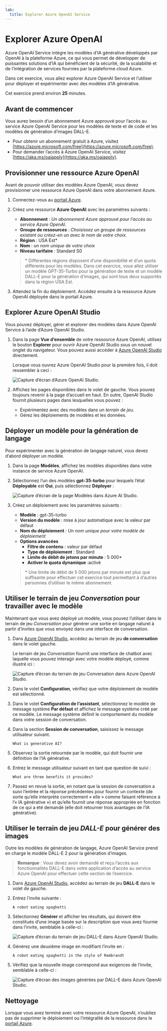 ```yaml
---
lab:
  title: Explorer Azure OpenAI Service
---
```


# Explorer Azure OpenAI

Azure OpenAI Service intègre les modèles d’IA générative développés par OpenAI à la plateforme Azure, ce qui vous permet de développer de puissantes solutions d’IA qui bénéficient de la sécurité, de la scalabilité et de l’intégration de services fournies par la plateforme cloud Azure.

Dans cet exercice, vous allez explorer Azure OpenAI Service et l’utiliser pour déployer et expérimenter avec des modèles d’IA générative.

Cet exercice prend environ **25** minutes.

## Avant de commencer

Vous aurez besoin d’un abonnement Azure approuvé pour l’accès au service Azure OpenAI Service pour les modèles de texte et de code et les modèles de génération d’images DALL-E.

- Pour obtenir un abonnement gratuit à Azure, visitez [https://azure.microsoft.com/free](https://azure.microsoft.com/free).
- Pour demander l’accès à Azure OpenAI Service, visitez [https://aka.ms/oaiapply](https://aka.ms/oaiapply).

## Provisionner une ressource Azure OpenAI

Avant de pouvoir utiliser des modèles Azure OpenAI, vous devez provisionner une ressource Azure OpenAI dans votre abonnement Azure.

1. Connectez-vous au [portail Azure](https://portal.azure.com).
2. Créez une ressource **Azure OpenAI** avec les paramètres suivants :
    - **Abonnement** : *Un abonnement Azure approuvé pour l’accès au service Azure OpenAI.*
    - **Groupe de ressources** : *Choisissez un groupe de ressources existant ou créez-en un avec le nom de votre choix.*
    - **Région** : USA Est\*
    - **Nom** : *un nom unique de votre choix*
    - **Niveau tarifaire** : Standard S0

    > \* Différentes régions disposent d’une disponibilité et d’un quota différents pour les modèles. Dans cet exercice, vous allez utiliser un modèle GPT-35-Turbo pour la génération de texte et un modèle DALL-E pour la génération d’images, qui sont tous deux supportés dans la région USA Est. 

3. Attendez la fin du déploiement. Accédez ensuite à la ressource Azure OpenAI déployée dans le portail Azure.

## Explorer Azure OpenAI Studio

Vous pouvez déployer, gérer et explorer des modèles dans Azure OpenAI Service à l’aide d’Azure OpenAI Studio.

1. Dans la page **Vue d’ensemble** de votre ressource Azure OpenAI, utilisez le bouton **Explorer** pour ouvrir Azure OpenAI Studio sous un nouvel onglet du navigateur. Vous pouvez aussi accéder à [Azure OpenAI Studio](https://oai.azure.com/) directement.

    Lorsque vous ouvrez Azure OpenAI Studio pour la première fois, il doit ressembler à ceci :

    ![Capture d’écran d’Azure OpenAI Studio.](./media/generative-ai/ai-studio.png)

1. Affichez les pages disponibles dans le volet de gauche. Vous pouvez toujours revenir à la page d’accueil en haut. En outre, OpenAI Studio fournit plusieurs pages dans lesquelles vous pouvez :
    - Expérimentez avec des modèles dans un *terrain de jeu*.
    - Gérez les déploiements de modèles et les données.

## Déployer un modèle pour la génération de langage

Pour expérimenter avec la génération de langage naturel, vous devez d’abord déployer un modèle.

1. Dans la page **Modèles**, affichez les modèles disponibles dans votre instance de service Azure OpenAI.
1. Sélectionnez l’un des modèles **gpt-35-turbo** pour lesquels l’état **Déployable** est **Oui**, puis sélectionnez **Déployer** :

    ![Capture d’écran de la page Modèles dans Azure AI Studio.](./media/generative-ai/deploy-model.png)

1. Créez un déploiement avec les paramètres suivants :
    - **Modèle** : gpt-35-turbo
    - **Version du modèle** : mise à jour automatique avec la valeur par défaut
    - **Nom du déploiement** : *Un nom unique pour votre modèle de déploiement*
    - **Options avancées**
        - **Filtre de contenu** : valeur par défaut
        - **Type de déploiement** : Standard
        - **Limite de débit de jetons par minute** : 5 000\*
        - **Activer le quota dynamique** :activé

    > \* Une limite de débit de 5 000 jetons par minute est plus que suffisante pour effectuer cet exercice tout permettant à d’autres personnes d’utiliser le même abonnement.

## Utiliser le terrain de jeu *Conversation* pour travailler avec le modèle

Maintenant que vous avez déployé un modèle, vous pouvez l’utiliser dans le terrain de jeu *Conversation* pour générer une sortie en langage naturel à partir d’invites que vous envoyez dans une interface de conversation.

1. Dans [Azure OpenAI Studio](https://oai.azure.com/), accédez au terrain de jeu **de conversation** dans le volet gauche.

    Le terrain de jeu *Conversation* fournit une interface de chatbot avec laquelle vous pouvez interagir avec votre modèle déployé, comme illustré ici :

    ![Capture d’écran du terrain de jeu Conversation dans Azure OpenAI Studio.](./media/generative-ai/chat-playground.png)

1. Dans le volet **Configuration**, vérifiez que votre déploiement de modèle est sélectionné.
1. Dans le volet **Configuration de l’assistant**, sélectionnez le modèle de message système **Par défaut** et affichez le message système créé par ce modèle. Le message système définit le comportement du modèle dans votre session de conversation.
1. Dans la section **Session de conversation**, saisissez le message utilisateur suivant.

    ```
   What is generative AI?
    ```

1. Observez la sortie retournée par le modèle, qui doit fournir une définition de l’IA générative.
1. Entrez le message utilisateur suivant en tant que question de suivi :

    ```
   What are three benefits it provides?
    ```

1. Passez en revue la sortie, en notant que la session de conversation a suivi l’entrée et la réponse précédentes pour fournir un contexte (de sorte qu’elle interprète correctement « elle » comme faisant référence à l’« IA générative ») et qu’elle fournit une réponse appropriée en fonction de ce qui a été demandé (elle doit retourner trois avantages de l’IA générative).

## Utiliser le terrain de jeu *DALL-E* pour générer des images

Outre les modèles de génération de langage, Azure OpenAI Service prend en charge le modèle DALL-E 2 pour la génération d’images.

> **Remarque** : Vous devez avoir demandé et reçu l’accès aux fonctionnalités DALL-E dans votre application d’accès au service Azure OpenAI pour effectuer cette section de l’exercice.

1. Dans [Azure OpenAI Studio](https://oai.azure.com/), accédez au terrain de jeu **DALL-E** dans le volet de gauche.
1. Entrez l’invite suivante :

    ```
    A robot eating spaghetti
    ```

1. Sélectionnez **Générer** et afficher les résultats, qui doivent être constitués d’une image basée sur la description que vous avez fournie dans l’invite, semblable à celle-ci :

    ![Capture d’écran du terrain de jeu DALL-E dans Azure OpenAI Studio.](./media/generative-ai/dall-e-playground.png)

1. Générez une deuxième image en modifiant l’invite en :

    ```
    A robot eating spaghetti in the style of Rembrandt
    ```
1. Vérifiez que la nouvelle image correspond aux exigences de l’invite, semblable à celle-ci :

    ![Capture d’écran des images générées par DALL-E dans Azure OpenAI Studio.](./media/generative-ai/dall-e-results.png)

## Nettoyage

Lorsque vous avez terminé avec votre ressource Azure OpenAI, n’oubliez pas de supprimer le déploiement ou l’intégralité de la ressource dans le [portail Azure](https://portal.azure.com/?azure-portal=true).
